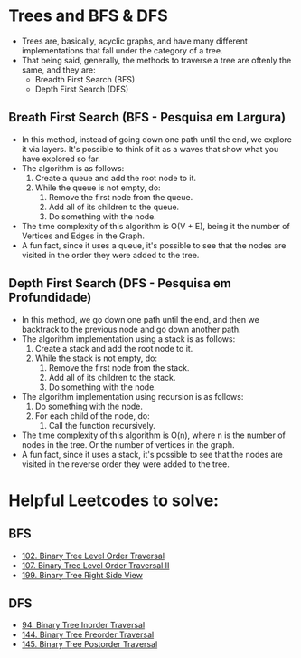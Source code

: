 # Trees and BFS & DFS
- Trees are, basically, acyclic graphs, and have many different implementations that fall under the category of a tree.
- That being said, generally, the methods to traverse a tree are oftenly the same, and they are:
    - Breadth First Search (BFS)
    - Depth First Search (DFS)

## Breath First Search (BFS - Pesquisa em Largura)
- In this method, instead of going down one path until the end, we explore it via layers. It's possible to think of it as a waves that show what you have explored so far.
- The algorithm is as follows:
    1. Create a queue and add the root node to it.
    2. While the queue is not empty, do:
        1. Remove the first node from the queue.
        2. Add all of its children to the queue.
        3. Do something with the node.
- The time complexity of this algorithm is O(V + E), being it the number of Vertices and Edges in the Graph.
- A fun fact, since it uses a queue, it's possible to see that the nodes are visited in the order they were added to the tree.


## Depth First Search (DFS - Pesquisa em Profundidade)
- In this method, we go down one path until the end, and then we backtrack to the previous node and go down another path.
- The algorithm implementation using a stack is as follows:
    1. Create a stack and add the root node to it.
    2. While the stack is not empty, do:
        1. Remove the first node from the stack.
        2. Add all of its children to the stack.
        3. Do something with the node.
- The algorithm implementation using recursion is as follows:
    1. Do something with the node.
    2. For each child of the node, do:
        1. Call the function recursively.
- The time complexity of this algorithm is O(n), where n is the number of nodes in the tree. Or the number of vertices in the graph.
- A fun fact, since it uses a stack, it's possible to see that the nodes are visited in the reverse order they were added to the tree.


# Helpful Leetcodes to solve:
## BFS
- [102. Binary Tree Level Order Traversal](https://leetcode.com/problems/binary-tree-level-order-traversal/)
- [107. Binary Tree Level Order Traversal II](https://leetcode.com/problems/binary-tree-level-order-traversal-ii/)
- [199. Binary Tree Right Side View](https://leetcode.com/problems/binary-tree-right-side-view/)

## DFS
- [94. Binary Tree Inorder Traversal](https://leetcode.com/problems/binary-tree-inorder-traversal/) 
- [144. Binary Tree Preorder Traversal](https://leetcode.com/problems/binary-tree-preorder-traversal/)
- [145. Binary Tree Postorder Traversal](https://leetcode.com/problems/binary-tree-postorder-traversal/)

